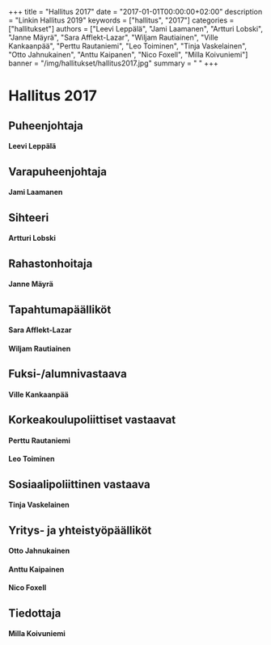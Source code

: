 +++
title = "Hallitus 2017"
date = "2017-01-01T00:00:00+02:00"
description = "Linkin Hallitus 2019"
keywords = ["hallitus", "2017"]
categories = ["hallitukset"]
authors = ["Leevi Leppälä", "Jami Laamanen", "Artturi Lobski", "Janne Mäyrä", "Sara Afflekt-Lazar", "Wiljam Rautiainen", "Ville Kankaanpää", "Perttu Rautaniemi", "Leo Toiminen", "Tinja Vaskelainen", "Otto Jahnukainen", "Anttu Kaipanen", "Nico Foxell", "Milla Koivuniemi"]
banner = "/img/hallitukset/hallitus2017.jpg"
summary = " "
+++

# Hallitus 2017

## Puheenjohtaja
#### Leevi Leppälä

## Varapuheenjohtaja
#### Jami Laamanen

## Sihteeri
#### Artturi Lobski

## Rahastonhoitaja
#### Janne Mäyrä

## Tapahtumapäälliköt
#### Sara Afflekt-Lazar
#### Wiljam Rautiainen

## Fuksi-/alumnivastaava
#### Ville Kankaanpää

## Korkeakoulupoliittiset vastaavat
#### Perttu Rautaniemi
#### Leo Toiminen

## Sosiaalipoliittinen vastaava
#### Tinja Vaskelainen

## Yritys- ja yhteistyöpäälliköt
#### Otto Jahnukainen
#### Anttu Kaipainen
#### Nico Foxell

## Tiedottaja
#### Milla Koivuniemi